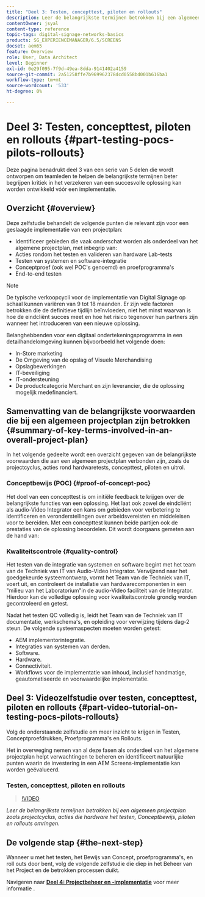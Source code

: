 ```yaml
---
title: "Deel 3: Testen, concepttest, piloten en rollouts"
description: Leer de belangrijkste termijnen betrokken bij een algemeen projectplan zoals projectcyclus, acties omringend hardware het testen, Conceptproef, piloten, en rollouts.
contentOwner: jsyal
content-type: reference
topic-tags: digital-signage-networks-basics
products: SG_EXPERIENCEMANAGER/6.5/SCREENS
docset: aem65
feature: Overview
role: User, Data Architect
level: Beginner
exl-id: 0e29f095-7f9d-49ea-8dda-9141402a4159
source-git-commit: 2a51258ffe7b969962378dcd0558bd001b616ba1
workflow-type: tm+mt
source-wordcount: '533'
ht-degree: 0%

---
```


# Deel 3: Testen, concepttest, piloten en rollouts {#part-testing-pocs-pilots-rollouts}

Deze pagina benadrukt deel 3 van een serie van 5 delen die wordt ontworpen om teamleden te helpen de belangrijkste termijnen beter begrijpen kritiek in het verzekeren van een succesvolle oplossing kan worden ontwikkeld vóór een implementatie.

## Overzicht {#overview}

Deze zelfstudie behandelt de volgende punten die relevant zijn voor een geslaagde implementatie van een projectplan:

* Identificeer gebieden die vaak onderschat worden als onderdeel van het algemene projectplan, met inbegrip van:
* Acties rondom het testen en valideren van hardware Lab-tests
* Testen van systemen en software-integratie
* Conceptproef (ook wel POC&#39;s genoemd) en proefprogramma&#39;s
* End-to-end testen

>[!NOTE]
>
>De typische verkoopcycli voor de implementatie van Digital Signage op schaal kunnen variëren van 9 tot 18 maanden. Er zijn vele factoren betrokken die de definitieve tijdlijn beïnvloeden, niet het minst waarvan is hoe de eindcliënt succes meet en hoe het risico tegenover hun partners zijn wanneer het introduceren van een nieuwe oplossing.

Belanghebbenden voor een digitaal ondertekeningsprogramma in een detailhandelomgeving kunnen bijvoorbeeld het volgende doen:

* In-Store marketing
* De Omgeving van de opslag of Visuele Merchandising
* Opslagbewerkingen
* IT-beveiliging
* IT-ondersteuning
* De productcategorie Merchant en zijn leverancier, die de oplossing mogelijk medefinanciert.

## Samenvatting van de belangrijkste voorwaarden die bij een algemeen projectplan zijn betrokken {#summary-of-key-terms-involved-in-an-overall-project-plan}

In het volgende gedeelte wordt een overzicht gegeven van de belangrijkste voorwaarden die aan een algemeen projectplan verbonden zijn, zoals de projectcyclus, acties rond hardwaretests, concepttest, piloten en uitrol.

### Conceptbewijs (POC) {#proof-of-concept-poc}

Het doel van een concepttest is om initiële feedback te krijgen over de belangrijkste functies van een oplossing. Het laat ook zowel de eindcliënt als audio-Video Integrator een kans om gebieden voor verbetering te identificeren en veronderstellingen over arbeidsvereisten en middeleisen voor te bereiden. Met een concepttest kunnen beide partijen ook de prestaties van de oplossing beoordelen. Dit wordt doorgaans gemeten aan de hand van:

### Kwaliteitscontrole {#quality-control}

Het testen van de integratie van systemen en software begint met het team van de Techniek van IT van Audio-Video Integrator. Verwijzend naar het goedgekeurde systeemontwerp, vormt het Team van de Techniek van IT, voert uit, en controleert de installatie van hardwarecomponenten in een &quot;milieu van het Laboratorium&quot;in de audio-Video faciliteit van de Integrator. Hierdoor kan de volledige oplossing voor kwaliteitscontrole grondig worden gecontroleerd en getest.

Nadat het testen QC volledig is, leidt het Team van de Techniek van IT documentatie, werkschema&#39;s, en opleiding voor verwijzing tijdens dag-2 steun. De volgende systeemaspecten moeten worden getest:

* AEM implementorintegratie.
* Integraties van systemen van derden.
* Software.
* Hardware.
* Connectiviteit.
* Workflows voor de implementatie van inhoud, inclusief handmatige, geautomatiseerde en voorwaardelijke implementatie.

## Deel 3: Videozelfstudie over testen, concepttest, piloten en rollouts {#part-video-tutorial-on-testing-pocs-pilots-rollouts}

Volg de onderstaande zelfstudie om meer inzicht te krijgen in Testen, Conceptproefdrukken, Proefprogramma&#39;s en Rollouts.

Het in overweging nemen van al deze fasen als onderdeel van het algemene projectplan helpt verwachtingen te beheren en identificeert natuurlijke punten waarin de investering in een AEM Screens-implementatie kan worden geëvalueerd.

### Testen, concepttest, piloten en rollouts

>[!VIDEO](https://video.tv.adobe.com/v/28405)

*Leer de belangrijkste termijnen betrokken bij een algemeen projectplan zoals projectcyclus, acties die hardware het testen, Conceptbewijs, piloten en rollouts omringen.*

## De volgende stap {#the-next-step}

Wanneer u met het testen, het Bewijs van Concept, proefprogramma&#39;s, en roll outs door bent, volg de volgende zelfstudie die diep in het Beheer van het Project en de betrokken processen duikt.

Navigeren naar **[Deel 4: Projectbeheer en -implementatie](project-management-and-deployment.md)** voor meer informatie .
